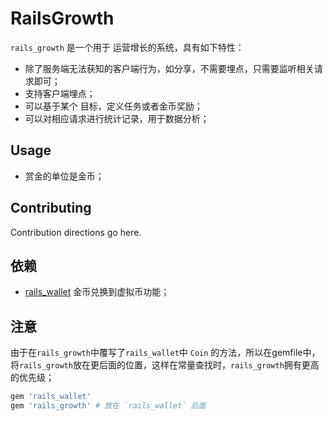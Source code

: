 # RailsGrowth

`rails_growth` 是一个用于 运营增长的系统，具有如下特性：

* 除了服务端无法获知的客户端行为，如分享，不需要埋点，只需要监听相关请求即可；
* 支持客户端埋点；
* 可以基于某个 目标，定义任务或者金币奖励；
* 可以对相应请求进行统计记录，用于数据分析；

## Usage
* 赏金的单位是金币；

## Contributing
Contribution directions go here.

## 依赖
* [rails_wallet]() 金币兑换到虚拟币功能；

## 注意
由于在`rails_growth`中覆写了`rails_wallet`中 `Coin` 的方法，所以在gemfile中，将`rails_growth`放在更后面的位置，这样在常量查找时，`rails_growth`拥有更高的优先级；

```ruby
gem 'rails_wallet'
gem 'rails_growth' # 放在 `rails_wallet` 后面
```
